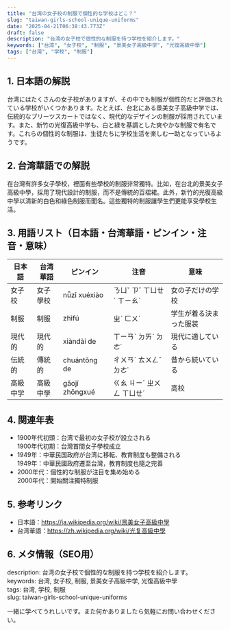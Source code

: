 ```yaml
---
title: "台湾の女子校の制服で個性的な学校はどこ？"
slug: "taiwan-girls-school-unique-uniforms"
date: "2025-04-21T06:38:43.773Z"
draft: false
description: "台湾の女子校で個性的な制服を持つ学校を紹介します。"
keywords: ["台湾", "女子校", "制服", "景美女子高級中学", "光復高級中學"]
tags: ["台湾", "学校", "制服"]
---
```


## 1. 日本語の解説  
台湾にはたくさんの女子校がありますが、その中でも制服が個性的だと評価されている学校がいくつかあります。たとえば、台北にある景美女子高級中学では、伝統的なプリーツスカートではなく、現代的なデザインの制服が採用されています。また、新竹の光復高級中学も、白と緑を基調とした爽やかな制服で有名です。これらの個性的な制服は、生徒たちに学校生活を楽しむ一助となっているようです。

## 2. 台湾華語での解説  
在台灣有許多女子學校，裡面有些學校的制服非常獨特。比如，在台北的景美女子高級中學，採用了現代設計的制服，而不是傳統的百褶裙。此外，新竹的光復高級中學以清新的白色和綠色制服而聞名。這些獨特的制服讓學生們更能享受學校生活。

## 3. 用語リスト（日本語・台湾華語・ピンイン・注音・意味）  
| 日本語          | 台湾華語          | ピンイン        | 注音        | 意味                  |
|--------------|------------------|--------------|------------|--------------------|
| 女子校        | 女子學校         | nǚzǐ xuéxiào | ㄋㄩˇ ㄗˇ ㄒㄩㄝˊ ㄒㄧㄠˋ | 女の子だけの学校     |
| 制服          | 制服             | zhìfú        | ㄓˋ ㄈㄨˊ   | 学生が着る決まった服装 |
| 現代的        | 現代的           | xiàndài de   | ㄒㄧㄢˋ ㄉㄞˋ ㄉㄜ˙ | 現代に適している     |
| 伝統的        | 傳統的           | chuántǒng de | ㄔㄨㄢˊ ㄊㄨㄥˇ ㄉㄜ˙ | 昔から続いている     |
| 高級中学     | 高級中學         | gāojí zhōngxué | ㄍㄠ ㄐㄧˊ ㄓㄨㄥ ㄒㄩㄝˊ | 高校                 |

## 4. 関連年表  
- 1900年代初頭：台湾で最初の女子校が設立される  
  1900年代初期：台灣首間女子學校成立
- 1949年：中華民国政府が台湾に移転、教育制度も整備される  
  1949年：中華民國政府遷至台灣，教育制度也隨之完善
- 2000年代：個性的な制服が注目を集め始める  
  2000年代：開始關注獨特制服

## 5. 参考リンク  
- 日本語：https://ja.wikipedia.org/wiki/景美女子高級中學  
- 台湾華語：https://zh.wikipedia.org/wiki/光复高級中學

## 6. メタ情報（SEO用）  
description: 台湾の女子校で個性的な制服を持つ学校を紹介します。  
keywords: 台湾, 女子校, 制服, 景美女子高級中学, 光復高級中學  
tags: 台湾, 学校, 制服  
slug: taiwan-girls-school-unique-uniforms  

一緒に学べてうれしいです。また何かありましたら気軽にお問い合わせください。